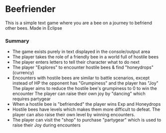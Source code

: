# Beefriender
This is a simple text game where you are a bee on a journey to befriend other bees. Made in Eclipse

### Summary
- The game exists purely in text displayed in the console/output area
- The player takes the role of a friendly bee in a world full of hostile bees
- The player enters letters to tell their character what to do next
- The player "Explores" to encounter hostile bees & find "honeydrops" (currency)
- Encounters with hostile bees are similar to battle scenarios, except instead of HP the opponent has "Grumpiness" and the player has "Joy"
The player aims to reduce the hostile bee's grumpiness to 0 to win the encounter
The player can raise their own joy by "dancing" which requires partygear
- When a hostile bee is "befriended" the player wins Exp and Honeydrops
- Hostile bees have levels which makes them more difficult to defeat. The player can also raise their own level by winning encounters.
- The player can visit the "shop" to purchase "partygear" which is used to raise their Joy during encounters

